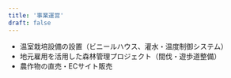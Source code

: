 ```yaml
---
title: '事業運営'
draft: false
---
```

* 温室栽培設備の設置（ビニールハウス、灌水・温度制御システム）  
* 地元雇用を活用した森林管理プロジェクト（間伐・遊歩道整備）  
* 農作物の直売・ECサイト販売